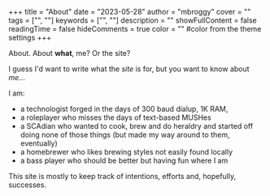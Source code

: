 +++
title = "About"
date = "2023-05-28"
author = "mbroggy"
cover = ""
tags = ["", ""]
keywords = ["", ""]
description = ""
showFullContent = false
readingTime = false
hideComments = true
color = "" #color from the theme settings
+++

About.  About **what**, me?  Or the site?

I guess I'd want to write what the *site* is for, but you want to know about *me*...

I am:
- a technologist forged in the days of 300 baud dialup, 1K RAM, 
- a roleplayer who misses the days of text-based MUSHes
- a SCAdian who wanted to cook, brew and do heraldry and started off doing none of those things (but made my way around to them, eventually)
- a homebrewer who likes brewing styles not easily found locally
- a bass player who should be better but having fun where I am

This site is mostly to keep track of intentions, efforts and, hopefully, successes.
